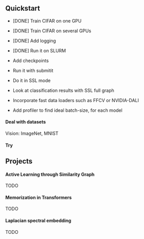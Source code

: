 ## Quickstart
- [DONE] Train CIFAR on one GPU
- [DONE] Train CIFAR on several GPUs
- [DONE] Add logging 
- [DONE] Run it on SLURM

- Add checkpoints
- Run it with submitit

- Do it in SSL mode
- Look at classification results with SSL full graph

- Incorporate fast data loaders such as FFCV or NVIDIA-DALI
- Add profiler to find ideal batch-size, for each model

#### Deal with datasets
Vision: ImageNet, MNIST

#### Try

## Projects

#### Active Learning through Similarity Graph
TODO

#### Memorization in Transformers
TODO

#### Laplacian spectral embedding
TODO

